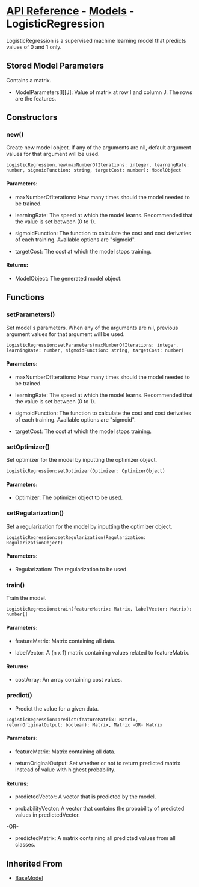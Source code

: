 # [API Reference](../../API.md) - [Models](../Models.md) - LogisticRegression

LogisticRegression is a supervised machine learning model that predicts values of 0 and 1 only.

## Stored Model Parameters

Contains a matrix.  

* ModelParameters[I][J]: Value of matrix at row I and column J. The rows are the features.

## Constructors

### new()

Create new model object. If any of the arguments are nil, default argument values for that argument will be used.

```
LogisticRegression.new(maxNumberOfIterations: integer, learningRate: number, sigmoidFunction: string, targetCost: number): ModelObject
```

#### Parameters:

* maxNumberOfIterations: How many times should the model needed to be trained.

* learningRate: The speed at which the model learns. Recommended that the value is set between (0 to 1).

* sigmoidFunction: The function to calculate the cost and cost derivaties of each training. Available options are "sigmoid".

* targetCost: The cost at which the model stops training.

#### Returns:

* ModelObject: The generated model object.

## Functions

### setParameters()

Set model's parameters. When any of the arguments are nil, previous argument values for that argument will be used.

```
LogisticRegression:setParameters(maxNumberOfIterations: integer, learningRate: number, sigmoidFunction: string, targetCost: number)
```

#### Parameters:

* maxNumberOfIterations: How many times should the model needed to be trained.

* learningRate: The speed at which the model learns. Recommended that the value is set between (0 to 1).

* sigmoidFunction: The function to calculate the cost and cost derivaties of each training. Available options are "sigmoid".

* targetCost: The cost at which the model stops training.

### setOptimizer()

Set optimizer for the model by inputting the optimizer object.

```
LogisticRegression:setOptimizer(Optimizer: OptimizerObject)
```

#### Parameters:

* Optimizer: The optimizer object to be used.

### setRegularization()

Set a regularization for the model by inputting the optimizer object.

```
LogisticRegression:setRegularization(Regularization: RegularizationObject)
```

#### Parameters:

* Regularization: The regularization to be used.

### train()

Train the model.

```
LogisticRegression:train(featureMatrix: Matrix, labelVector: Matrix): number[]
```
#### Parameters:

* featureMatrix: Matrix containing all data.

* labelVector: A (n x 1) matrix containing values related to featureMatrix.

#### Returns:

* costArray: An array containing cost values.

### predict()

* Predict the value for a given data.

```
LogisticRegression:predict(featureMatrix: Matrix, returnOriginalOutput: boolean): Matrix, Matrix -OR- Matrix
```

#### Parameters:

* featureMatrix: Matrix containing all data.

* returnOriginalOutput: Set whether or not to return predicted matrix instead of value with highest probability. 

#### Returns:

* predictedVector: A vector that is predicted by the model.

* probabilityVector: A vector that contains the probability of predicted values in predictedVector.

-OR-

* predictedMatrix: A matrix containing all predicted values from all classes.

## Inherited From

* [BaseModel](BaseModel.md)
